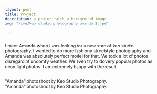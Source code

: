 ```yaml
---
layout: post
title: Project
description: a project with a background image
img: "/img/keo studio photography amanda 2.jpg"

---
```

<div class="img_row">
<img class="col three" src="{{ site.baseurl }}/img/keo studio photography amanda 2.jpg" alt="" title="example image"/>
</div>

I meet Amanda when I was looking for a new start of keo studio photography.
I wanted to do more fashiony streetstyle photography and Amanda was absolutely perfect model for that.
We took a lot of photos disregard of uncomfy weather. We even try to do very popular photos as neon light photos.
I am extremely happy with the result.

<div class="img_row">

<img class="col one" src="{{ site.baseurl }}/img/keo studio photography amanda 1.jpg" alt="" title="example image"/>
<img class="col one" src="{{ site.baseurl }}/img/keo studio photography amanda 2.jpg" alt="" title="example image"/>
<img class="col one" src="{{ site.baseurl }}/img/keo studio photography amanda 3.jpg" alt="" title="example image"/>
</div>
<div class="col three caption">
"Amanda" photoshoot by Keo Studio Photography.
</div>
<div class="col three caption">
"Amanda" photoshoot by Keo Studio Photography.
</div>